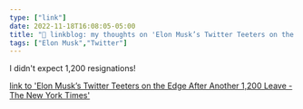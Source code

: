 ```yaml
---
type: ["link"]
date: 2022-11-18T16:08:05-05:00
title: "🔗 linkblog: my thoughts on 'Elon Musk’s Twitter Teeters on the Edge After Another 1,200 Leave - The New York Times'"
tags: ["Elon Musk","Twitter"]
---
```

I didn't expect 1,200 resignations!  
 

[link to 'Elon Musk’s Twitter Teeters on the Edge After Another 1,200 Leave - The New York Times'](https://www.nytimes.com/2022/11/18/technology/elon-musk-twitter-workers-quit.html)
